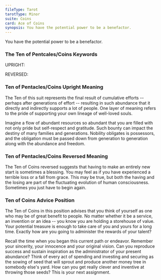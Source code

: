 ```yaml
---
fileType: Tarot
tarotType: Minor
suite: Coins
card: Ace of Coins
synopsis: You have the potential power to be a benefactor.
---
```

You have the potential power to be a benefactor.

### The Ten of Pentcales/Coins Keywords

UPRIGHT: 

REVERSED: 

### Ten of Pentacles/Coins Upright Meaning

The Ten of this suit represents the final result of cumulative efforts -- perhaps after generations of effort -- resulting in such abundance that it directly and indirectly supports a lot of people. One layer of meaning refers to the pride of supporting your own lineage of well-loved souls.

Imagine a flow of abundant resources so abundant that you are filled with not only pride but self-respect and gratitude. Such bounty can impact the destiny of many families and generations. Nobility obligates is possessors, and the obligation must be passed down from generation to generation along with the abundance and freedom.

### Ten of Pentacles/Coins Reversed Meaning

The Ten of Coins reversed suggests that having to make an entirely new start is sometimes a blessing. You may feel as if you have experienced a terrible loss or a fall from grace. This may be true, but both the having and the losing are part of the fluctuating evolution of human consciousness. Sometimes you just have to begin again.

### Ten of Coins Advice Position

The Ten of Coins in this position advises that you think of yourself as one who may be of great benefit to people. No matter whether it be a service, an invention or an idea -- you know you are holding a storehouse of value. Your potential treasure is enough to take care of you and yours for a long time. Exactly how are you going to administer the rewards of your talent?

Recall the time when you began this current path or endeavor. Remember your sincerity, your innocence and your original vision. Can you reproduce success and sustain inspiration as the administrator of your present abundance? Think of every act of spending and investing and securing as the sowing of seed that will sprout and produce another money tree in somebody else's yard. How can you get really clever and inventive at throwing those seeds? This is your next assignment.

